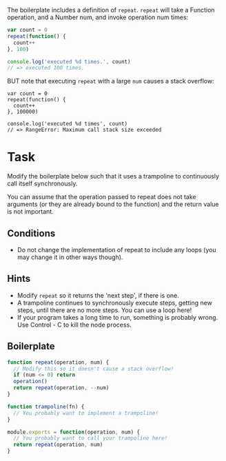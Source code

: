 The boilerplate includes a definition of `repeat`. `repeat` will take
a Function operation, and a Number num, and invoke operation num times:

```js
var count = 0
repeat(function() {
  count++
}, 100)

console.log('executed %d times.', count)
// => executed 100 times.
```

BUT note that executing `repeat` with a large `num` causes a stack overflow:

```
var count = 0
repeat(function() {
  count++
}, 100000)

console.log('executed %d times', count)
// => RangeError: Maximum call stack size exceeded
```

# Task

Modify the boilerplate below such that it uses a trampoline to
continuously call itself synchronously.

You can assume that the operation passed to repeat does not take
arguments (or they are already bound to the function) and the
return value is not important.

## Conditions

* Do not change the implementation of repeat to include any loops (you
  may change it in other ways though).

## Hints

* Modify `repeat` so it returns the 'next step', if there is one.
* A trampoline continues to synchronously execute steps, getting new
  steps, until there are no more steps. You can use a loop here!
* If your program takes a long time to run, something is probably wrong.
  Use Control - C to kill the node process.

## Boilerplate

```js
function repeat(operation, num) {
  // Modify this so it doesn't cause a stack overflow!
  if (num <= 0) return
  operation()
  return repeat(operation, --num)
}

function trampoline(fn) {
  // You probably want to implement a trampoline!
}

module.exports = function(operation, num) {
  // You probably want to call your trampoline here!
  return repeat(operation, num)
}
```
